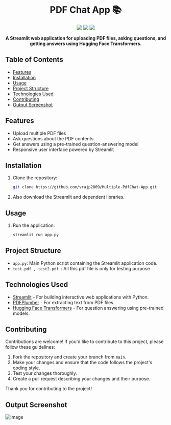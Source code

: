 <h1 align="center">PDF Chat App 📚</h1>

<p align="center">
  <img src="https://img.shields.io/badge/Python-3.7%20%7C%203.8-blue">
  <img src="https://img.shields.io/badge/Streamlit-0.89.0-green">
  <img src="https://img.shields.io/badge/PDFPlumber-0.5.28-yellow">
</p>

<p align="center">
  <strong>A Streamlit web application for uploading PDF files, asking questions, and getting answers using Hugging Face Transformers.</strong>
</p>

## Table of Contents

- [Features](#features)
- [Installation](#installation)
- [Usage](#usage)
- [Project Structure](#project-structure)
- [Technologies Used](#technologies-used)
- [Contributing](#contributing)
- [Output Screenshot](#output-screenshot)


## Features

- Upload multiple PDF files
- Ask questions about the PDF contents
- Get answers using a pre-trained question-answering model
- Responsive user interface powered by Streamlit


## Installation

1. Clone the repository:

   ```bash
   git clone https://github.com/vrajp2809/Multiple-PdfChat-App.git

2. Also download the Streamlit and dependent libraries.


## Usage

1. Run the application:

   ```bash
   streamlit run app.py

## Project Structure

- `app.py`: Main Python script containing the Streamlit application code.
- `test.pdf , test2.pdf `: All this pdf file is only for testing purpose 
  
## Technologies Used

- [Streamlit](https://streamlit.io/) - For building interactive web applications with Python.
- [PDFPlumber](https://github.com/jsvine/pdfplumber) - For extracting text from PDF files.
- [Hugging Face Transformers](https://huggingface.co/transformers/) - For question answering using pre-trained models.

## Contributing

Contributions are welcome! If you'd like to contribute to this project, please follow these guidelines:

1. Fork the repository and create your branch from `main`.
2. Make your changes and ensure that the code follows the project's coding style.
3. Test your changes thoroughly.
4. Create a pull request describing your changes and their purpose.

Thank you for contributing to the project!

## Output Screenshot
![image](https://github.com/vrajp2809/Multiple-PdfChat-App/assets/128172585/8d19ff13-5939-44fc-9832-00150d744698)

